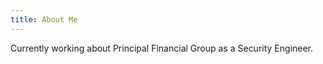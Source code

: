 ```yaml
--- 
title: About Me
---
```


Currently working about Principal Financial Group as a Security Engineer.
